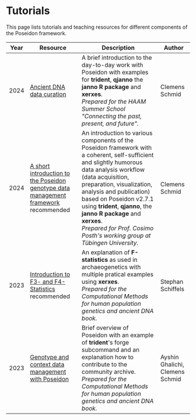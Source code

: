 # Tutorials

This page lists tutorials and teaching resources for different components of the Poseidon framework.

| Year | Resource | Description | Author |
|-|-|-|-|
| 2024 | [Ancient DNA data curation](https://github.com/nevrome/HAAM.poseidon.intro.1h.2024/) | A brief introduction to the day-to-day work with Poseidon with examples for **trident**, **qjanno** the **janno R package** and **xerxes**.<br>*Prepared for the HAAM Summer School "Connecting the past, present, and future".* | Clemens Schmid |
| 2024 | [A short introduction to the Poseidon genotype data management framework](https://nevrome.github.io/uni.tuebingen.poseidon.intro.2h.2024/)<br><div class="recommended">recommended</div> | An introduction to various components of the Poseidon framework with a coherent, self-sufficient and slightly humorous data analysis workflow (data acquisition, preparation, visualization, analysis and publication) based on Poseidon v2.7.1 using **trident**, **qjanno**, the **janno R package** and **xerxes**.<br>*Prepared for Prof. Cosimo Posth's working group at Tübingen University.* | Clemens Schmid |
| 2023 | [Introduction to F3- and F4-Statistics](https://mpi-eva-archaeogenetics.github.io/comp_human_adna_book/fstats.html)<br><div class="recommended">recommended</div> | An explanation of **F-statistics** as used in archaeogenetics with multiple pratical examples using **xerxes**.<br>*Prepared for the Computational Methods for human population genetics and ancient DNA book.* | Stephan Schiffels |
| 2023 | [Genotype and context data management with Poseidon](https://mpi-eva-archaeogenetics.github.io/comp_human_adna_book/poseidon.html) | Brief overview of Poseidon with an example of **trident**'s forge subcommand and an explanation how to contribute to the community archive.<br>*Prepared for the Computational Methods for human population genetics and ancient DNA book.* | Ayshin Ghalichi, Clemens Schmid |
